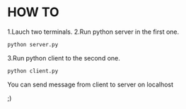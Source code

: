 # HOW TO

1.Lauch two terminals.
2.Run python server in the first one.
 
```python
python server.py
```
3.Run python client to the second one.
 
```python
python client.py
```
You can send message from client to server on localhost

;)
